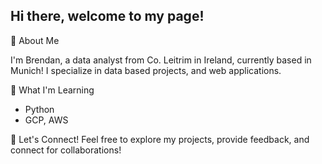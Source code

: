 ## Hi there, welcome to my page!

👋 About Me

I'm Brendan, a data analyst from Co. Leitrim in Ireland, currently based in Munich! I specialize in data based projects, and web applications.

🌱 What I'm Learning
- Python
- GCP, AWS

🤝 Let's Connect!
Feel free to explore my projects, provide feedback, and connect for collaborations!

<!--
**brengall99/brengall99** is a ✨ _special_ ✨ repository because its `README.md` (this file) appears on your GitHub profile.

Here are some ideas to get you started:

- 🔭 I’m currently working on ...
- 🌱 I’m currently learning ...
- 👯 I’m looking to collaborate on ...
- 🤔 I’m looking for help with ...
- 💬 Ask me about ...
- 📫 How to reach me: ...
- 😄 Pronouns: ...
- ⚡ Fun fact: ...
-->
